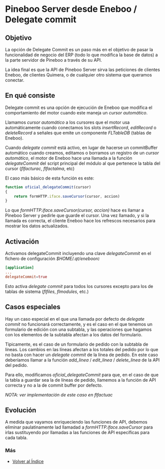 # Pineboo Server desde Eneboo / Delegate commit

## Objetivo
La opción de Delegate Commit es un paso más en el objetivo de pasar la funcionalidad de negocio del ERP (todo lo que modifica la base de datos) a la parte servidor de Pineboo a través de su API.

La idea final es que la API de Pineboo Server sirva las peticiones de clientes Eneboo, de clientes Quimera, o de cualquier otro sistema que queramos conectar.

## En qué consiste
Delegate commit es una opción de ejecución de Eneboo que modifica el comportamiento del motor cuando este maneja un _cursor automático_.

Llamamos _cursor automático_ a los cursores que el motor usa automáticamente cuando conectamos los slots _insertRecord_, _editRecord_ o _deleteRecord_ a señales que emite un componente _FLTableDB_ (tablas de Eneboo).

Cuando _delegate commit_ está activo, en lugar de hacerse un commitBuffer automático cuando creamos, editamos o borramos un registro de un _cursor automático_, el motor de Eneboo hace una llamada a la función _delegateCommit_ del script principal del módulo al que pertenece la tabla del cursor (_flfacturac_, _flfactalma_, etc)

El caso más básico de esta función es este:
```js
function oficial_delegateCommit(cursor)
{
	return formHTTP.iface.saveCursor(cursor, accion)
}
```

Lo que _formHTTP.iface.saveCursor(cursor, accion)_ hace es llamar a Pineboo Server y pedirle que guarde el cursor.
Una vez llamado, y si la llamada es correcta, el cliente Eneboo hace los refrescos necesarios para mostrar los datos actualizados.

## Activación
Activamos delegateCommit incluyendo una clave _delegateCommit_ en el fichero de configuración _$HOME/.qt/eneboorc_
```conf
[application]
...
delegateCommit=true
```
Esto activa _delegate commit_ para todos los cursores excepto para los de tablas de sistema (_flfiles_, _flmodules_, etc.)

## Casos especiales
Hay un caso especial en el que una llamada por defecto de _delegate commit_ no funcionará correctamente, y es el caso en el que tenemos un formulario de edición con una subtabla, y las operaciones que hagamos con los elementos de la subtabla afectan a los datos del formulario.

Típicamente, es el caso de un formulario de pedido con la subtabla de líneas. Los cambios en las líneas afectan a los totales del pedido por lo que no basta con hacer un _delegate commit_ de la línea de pedido. En este caso deberíamos llamar a la función _add_linea_ / _edit_linea_ / _delete_linea_ de la API del pedido.

Para ello, modificamos _oficial_delegateCommit_ para que, en el caso de que la tabla a guardar sea la de líneas de pedido, llamemos a la función de API correcta y no a la de commit buffer por defecto.

*NOTA: ver implementación de este caso en flfactuac*

## Evolución
A medida que vayamos enriqueciendo las funciones de API, debemos eliminar paulatinamente lad llamadad a *formHTTP.iface.saveCursor* para irlas sustituyendo por llamadas a las funciones de API específicas para cada tabla.

### Más

  * [Volver al Índice](./index.md)
